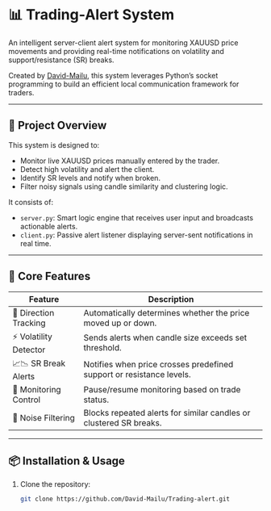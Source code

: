 # 📊 Trading-Alert System

An intelligent server-client alert system for monitoring XAUUSD price movements and providing real-time notifications on volatility and support/resistance (SR) breaks.

Created by [David-Mailu](https://github.com/David-Mailu), this system leverages Python’s socket programming to build an efficient local communication framework for traders.

---

## 🚀 Project Overview

This system is designed to:
- Monitor live XAUUSD prices manually entered by the trader.
- Detect high volatility and alert the client.
- Identify SR levels and notify when broken.
- Filter noisy signals using candle similarity and clustering logic.

It consists of:
- `server.py`: Smart logic engine that receives user input and broadcasts actionable alerts.
- `client.py`: Passive alert listener displaying server-sent notifications in real time.

---

## 🧠 Core Features

| Feature | Description |
|--------|-------------|
| 🧭 Direction Tracking | Automatically determines whether the price moved up or down. |
| ⚡ Volatility Detector | Sends alerts when candle size exceeds set threshold. |
| 📈📉 SR Break Alerts | Notifies when price crosses predefined support or resistance levels. |
| 🔄 Monitoring Control | Pause/resume monitoring based on trade status. |
| 🚫 Noise Filtering | Blocks repeated alerts for similar candles or clustered SR breaks. |

---

## 📦 Installation & Usage

1. Clone the repository:
   ```bash
   git clone https://github.com/David-Mailu/Trading-alert.git